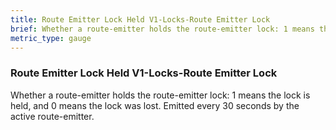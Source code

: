 ```yaml
---
title: Route Emitter Lock Held V1-Locks-Route Emitter Lock
brief: Whether a route-emitter holds the route-emitter lock: 1 means the lock is held, and 0 means the lock was lost. Emitted every 30 seconds by the active route-emitter.
metric_type: gauge
---
```


### Route Emitter Lock Held V1-Locks-Route Emitter Lock

Whether a route-emitter holds the route-emitter lock: 1 means the lock is held, and 0 means the lock was lost. Emitted every 30 seconds by the active route-emitter.
